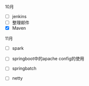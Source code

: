 10月

- [ ] jenkins
- [ ] 整理邮件
- [x] Maven

11月

- [ ] spark
- [ ] springboot中的apache config的使用
- [ ] springbatch
- [ ] netty

